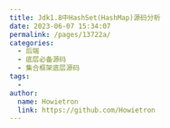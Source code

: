 ```yaml
---
title: Jdk1.8中HashSet(HashMap)源码分析
date: 2023-06-07 15:34:07
permalink: /pages/13722a/
categories:
  - 后端
  - 底层必备源码
  - 集合框架底层源码
tags:
  - 
author: 
  name: Howietron
  link: https://github.com/Howietron
---
```

